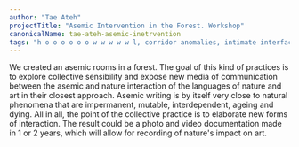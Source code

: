 ```yaml
---
author: "Tae Ateh"
projectTitle: "Asemic Intervention in the Forest. Workshop"
canonicalName: tae-ateh-asemic-inetrvention
tags: "h o o o o o o w w w w w l, corridor anomalies, intimate interfaces, mother-machine, object, psychodata, dispersed collectivity, social choreography, national academy of sciences as witch, tongue and teeth of creativity, protocols of self-organisation"
---
```

We created an asemic rooms in a forest. The goal of this kind of practices is to explore collective sensibility and expose new media of communication between the asemic and nature interaction of the languages of nature and art in their closest approach. Asemic writing is by itself very close to natural phenomena that are impermanent, mutable, interdependent, ageing and dying. All in all, the point of the collective practice is to elaborate new forms of interaction.
The result could be a photo and video documentation made in 1 or 2 years, which will allow for recording of nature's impact on art.
